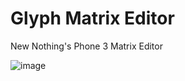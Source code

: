 # Glyph Matrix Editor
New Nothing's Phone 3 Matrix Editor

![image](https://github.com/user-attachments/assets/87f2a0ea-5fce-4fc2-a172-4f3dee523d22)
